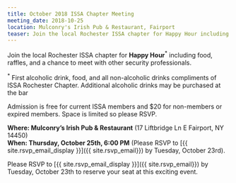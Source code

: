```yaml
---
title: October 2018 ISSA Chapter Meeting
meeting_date: 2018-10-25
location: Mulconry's Irish Pub & Restaurant, Fairport
teaser: Join the local Rochester ISSA chapter for Happy Hour including food, raffles, and a chance to meet with other security professionals.
---
```

Join the local Rochester ISSA chapter for **Happy Hour**<sup>*</sup> including food, raffles, and a chance to meet with other security professionals.

<sup>*</sup> First alcoholic drink, food, and all non-alcoholic drinks compliments of ISSA Rochester Chapter. Additional alcoholic drinks may be purchased at the bar

Admission is free for current ISSA members and $20 for non-members or expired members.  Space is limited so please RSVP.

**Where: Mulconry’s Irish Pub & Restaurant** (17 Liftbridge Ln E Fairport, NY 14450)<br>
**When: Thursday, October 25th, 6:00 PM**  (Please RSVP to [{{ site.rsvp_email_display }}]({{ site.rsvp_email}}) by Tuesday, October 23rd).

Please RSVP to [{{ site.rsvp_email_display }}]({{ site.rsvp_email}}) by Tuesday, October 23th to reserve your seat at this exciting event.
